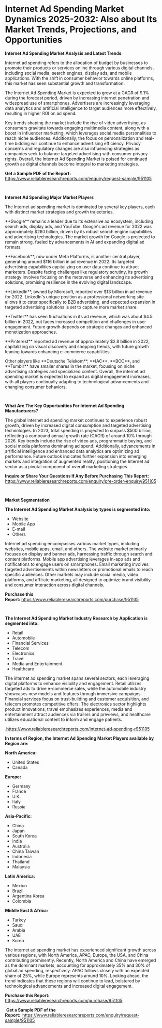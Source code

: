 <p><h1>Internet Ad Spending Market Dynamics 2025-2032: Also about Its Market Trends, Projections, and Opportunities</h1></p><p><strong>Internet Ad Spending Market Analysis and Latest Trends</strong></p>
<p><p>Internet ad spending refers to the allocation of budget by businesses to promote their products or services online through various digital channels, including social media, search engines, display ads, and mobile applications. With the shift in consumer behavior towards online platforms, this market has seen substantial growth and transformation.</p><p>The Internet Ad Spending Market is expected to grow at a CAGR of 9.1% during the forecast period, driven by increasing internet penetration and widespread use of smartphones. Advertisers are increasingly leveraging data analytics and artificial intelligence to target audiences more effectively, resulting in higher ROI on ad spend. </p><p>Key trends shaping the market include the rise of video advertising, as consumers gravitate towards engaging multimedia content, along with a boost in influencer marketing, which leverages social media personalities to reach niche audiences. Additionally, the focus on personalization and real-time bidding will continue to enhance advertising efficiency. Privacy concerns and regulatory changes are also influencing strategies as companies seek to balance targeted advertising with consumer privacy rights. Overall, the Internet Ad Spending Market is poised for continued growth as digital channels become integral to marketing strategies.</p></p>
<p><strong>Get a Sample PDF of the Report:&nbsp;</strong> <a href="https://www.reliableresearchreports.com/enquiry/request-sample/951105?utm_campaign=2239&utm_medium=2&utm_source=Github&utm_content=ia&utm_term=18042025&utm_id=internet-ad-spending">https://www.reliableresearchreports.com/enquiry/request-sample/951105</a></p>
<p>&nbsp;</p>
<p><strong>Internet Ad Spending Major Market Players</strong></p>
<p><p>The Internet ad spending market is dominated by several key players, each with distinct market strategies and growth trajectories. </p><p>**Google** remains a leader due to its extensive ad ecosystem, including search ads, display ads, and YouTube. Google's ad revenue for 2022 was approximately $280 billion, driven by its robust search engine capabilities and advertising technologies. The market growth for Google is projected to remain strong, fueled by advancements in AI and expanding digital ad formats.</p><p>**Facebook**, now under Meta Platforms, is another central player, generating around $116 billion in ad revenue in 2022. Its targeted advertising capabilities capitalizing on user data continue to attract marketers. Despite facing challenges like regulatory scrutiny, its growth strategy involves focusing on the metaverse and enhancing its advertising solutions, promising resilience in the evolving digital landscape.</p><p>**LinkedIn**, owned by Microsoft, reported over $13 billion in ad revenue for 2022. LinkedIn's unique position as a professional networking site allows it to cater specifically to B2B advertising, and expected expansion in targeted advertising solutions is set to capture more market share.</p><p>**Twitter** has seen fluctuations in its ad revenue, which was about $4.5 billion in 2022, but faces increased competition and challenges in user engagement. Future growth depends on strategic changes and enhanced monetization approaches.</p><p>**Pinterest** reported ad revenue of approximately $2.8 billion in 2022, capitalizing on visual discovery and shopping trends, with future growth leaning towards enhancing e-commerce capabilities.</p><p>Other players like **Deutsche Telekom**, **IAC**, **BCC**, and **Tumblr** have smaller shares in the market, focusing on niche advertising strategies and specialized content. Overall, the internet ad spending market is expected to expand as digital engagement increases, with all players continually adapting to technological advancements and changing consumer behaviors.</p></p>
<p>&nbsp;</p>
<p><strong>What Are The Key Opportunities For Internet Ad Spending Manufacturers?</strong></p>
<p><p>The global Internet ad spending market continues to experience robust growth, driven by increased digital consumption and targeted advertising technologies. In 2023, total spending is projected to surpass $500 billion, reflecting a compound annual growth rate (CAGR) of around 10% through 2026. Key trends include the rise of video ads, programmatic buying, and social media platforms dominating ad spend. Additionally, advancements in artificial intelligence and enhanced data analytics are optimizing ad performance. Future outlook indicates further expansion into emerging markets and integration of augmented reality, positioning the Internet ad sector as a pivotal component of overall marketing strategies.</p></p>
<p><strong>Inquire or Share Your Questions If Any Before Purchasing This Report:</strong> <a href="https://www.reliableresearchreports.com/enquiry/pre-order-enquiry/951105?utm_campaign=2239&utm_medium=2&utm_source=Github&utm_content=ia&utm_term=18042025&utm_id=internet-ad-spending">https://www.reliableresearchreports.com/enquiry/pre-order-enquiry/951105</a></p>
<p>&nbsp;</p>
<p><strong>Market Segmentation</strong></p>
<p><strong>The Internet Ad Spending Market Analysis by types is segmented into:</strong></p>
<p><ul><li>Website</li><li>Mobile App</li><li>E-mail</li><li>Others</li></ul></p>
<p><p>Internet ad spending encompasses various market types, including websites, mobile apps, email, and others. The website market primarily focuses on display and banner ads, harnessing traffic through search and content platforms. Mobile app advertising leverages in-app ads and notifications to engage users on smartphones. Email marketing involves targeted advertisements within newsletters or promotional emails to reach specific audiences. Other markets may include social media, video platforms, and affiliate marketing, all designed to optimize brand visibility and consumer interaction across digital channels.</p></p>
<p><strong>Purchase this Report:&nbsp;</strong><a href="https://www.reliableresearchreports.com/purchase/951105?utm_campaign=2239&utm_medium=2&utm_source=Github&utm_content=ia&utm_term=18042025&utm_id=internet-ad-spending">https://www.reliableresearchreports.com/purchase/951105</a></p>
<p>&nbsp;</p>
<p><strong>The Internet Ad Spending Market Industry Research by Application is segmented into:</strong></p>
<p><ul><li>Retail</li><li>Automobile</li><li>Financial Services</li><li>Telecom</li><li>Electronics</li><li>Travel</li><li>Media and Entertainment</li><li>Healthcare</li></ul></p>
<p><p>The internet ad spending market spans several sectors, each leveraging digital platforms to enhance visibility and engagement. Retail utilizes targeted ads to drive e-commerce sales, while the automobile industry showcases new models and features through immersive campaigns. Financial services focus on trust-building and customer acquisition, and telecom promotes competitive offers. The electronics sector highlights product innovations, travel emphasizes experiences, media and entertainment attract audiences via trailers and previews, and healthcare utilizes educational content to inform and engage patients.</p></p>
<p><a href="https://www.reliableresearchreports.com/internet-ad-spending-r951105?utm_campaign=2239&utm_medium=2&utm_source=Github&utm_content=ia&utm_term=18042025&utm_id=internet-ad-spending">&nbsp;https://www.reliableresearchreports.com/internet-ad-spending-r951105</a></p>
<p><strong>In terms of Region, the Internet Ad Spending Market Players available by Region are:</strong></p>
<p>
    <p> <strong> North America: </strong>
        <ul>
            <li>United States</li>
            <li>Canada</li>
        </ul>
        </p> 
    <p> <strong> Europe: </strong>
        <ul>
            <li>Germany</li>
            <li>France</li>
            <li>U.K.</li>
            <li>Italy</li>
            <li>Russia</li>
        </ul>
        </p> 
    <p> <strong> Asia-Pacific: </strong>
        <ul>
            <li>China</li>
            <li>Japan</li>
            <li>South Korea</li>
            <li>India</li>
            <li>Australia</li>
            <li>China Taiwan</li>
            <li>Indonesia</li>
            <li>Thailand</li>
            <li>Malaysia</li>
        </ul>
        </p> 
    <p> <strong> Latin America: </strong>
        <ul>
            <li>Mexico</li>
            <li>Brazil</li>
            <li>Argentina Korea</li>
            <li>Colombia</li>
        </ul>
        </p> 
    <p> <strong> Middle East & Africa: </strong>
        <ul>
            <li>Turkey</li>
            <li>Saudi</li>
            <li>Arabia</li>
            <li>UAE</li>
            <li>Korea</li>
        </ul>
    </p>
    </p>
<p><p>The internet ad spending market has experienced significant growth across various regions, with North America, APAC, Europe, the USA, and China contributing prominently. Recently, North America and China have emerged as the dominant markets, accounting for approximately 35% and 30% of global ad spending, respectively. APAC follows closely with an expected share of 25%, while Europe represents around 10%. Looking ahead, the trend indicates that these regions will continue to lead, bolstered by technological advancements and increased digital engagement.</p></p>
<p><strong>Purchase this Report: </strong><a href="https://www.reliableresearchreports.com/purchase/951105?utm_campaign=2239&utm_medium=2&utm_source=Github&utm_content=ia&utm_term=18042025&utm_id=internet-ad-spending">https://www.reliableresearchreports.com/purchase/951105</a></p>
<p>&nbsp;<strong>Get a Sample PDF of the Report:&nbsp;&nbsp;</strong><a href="https://www.reliableresearchreports.com/enquiry/request-sample/951105?utm_campaign=2239&utm_medium=2&utm_source=Github&utm_content=ia&utm_term=18042025&utm_id=internet-ad-spending">https://www.reliableresearchreports.com/enquiry/request-sample/951105</a></p>
<p><strong></strong></p>
<p><p></p><p></p><p></p></p>